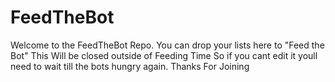 # FeedTheBot
Welcome to the FeedTheBot Repo. 
You can drop your lists here to "Feed the Bot"
This Will be closed outside of Feeding Time So if you cant edit it youll need to wait till the bots hungry again.
Thanks For Joining
